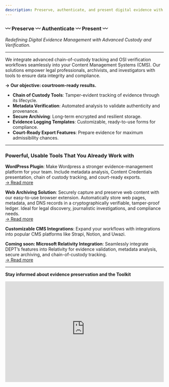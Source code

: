 ```yaml
---
description: Preserve, authenticate, and present digital evidence with advanced chain-of-custody tracking and metadata verification. Seamlessly integrate our tools into your CMS to ensure data integrity, compliance, and courtroom-ready results. Designed for legal professionals, archivists, and investigators, our solutions include secure archiving, evidence logging templates, and court-ready export features. Transform your workflows today!
---
```


### 〰️ Preserve 〰️ Authenticate 〰️ Present 〰️

_Redefining Digital Evidence Management with Advanced Custody and Verification._

---

We integrate advanced chain-of-custody tracking and OSI verification workflows seamlessly into your Content Management Systems (CMS). Our solutions empower legal professionals, archivists, and investigators with tools to ensure data integrity and compliance.

**→ Our objective: courtroom-ready results.**

- **Chain of Custody Tools**: Tamper-evident tracking of evidence through its lifecycle.
- **Metadata Verification**: Automated analysis to validate authenticity and provenance.
- **Secure Archiving**: Long-term encrypted and resilient storage.
- **Evidence Logging Templates**: Customizable, ready-to-use forms for compliance.
- **Court-Ready Export Features**: Prepare evidence for maximum admissibility chances.

---

### **Powerful, Usable Tools That You Already Work with**

**WordPress Plugin**: Make Wordpress a stronger evidence-management platform for your team. Include metadata analysis, Content Credentials presentation, chain of custody tracking, and court-ready exports.  
[→ Read more](./tools/wordpress-plugin.md)

**Web Archiving Solution**: Securely capture and preserve web content with our easy-to-use browser extension. Automatically store web pages, metadata, and DNS records in a cryptographically verifiable, tamper-proof ledger. Ideal for legal discovery, journalistic investigations, and compliance needs.  
[→ Read more](./tools/webpage-archiving.md)

**Customizable CMS Integrations**: Expand your workflows with integrations into popular CMS platforms like Strapi, Notion, and Uwazi.

**Coming soon: Microsoft Relativity Integration**: Seamlessly integrate DEPT’s features into Relativity for evidence validation, metadata analysis, secure archiving, and chain-of-custody tracking.  
[→ Read more](./tools/microsoft-relativity.md)

---

**Stay informed about evidence preservation and the Toolkit**

<iframe src="https://digitalevidencetoolkit.substack.com/embed" width="100%" height="320" style="border:0px solid #EEE; background:white;" frameborder="0" scrolling="no"></iframe>
